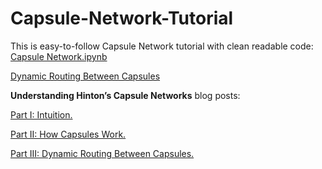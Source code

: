 # Capsule-Network-Tutorial
This is easy-to-follow Capsule Network tutorial with clean readable code:
[Capsule Network.ipynb](https://github.com/higgsfield/Capsule-Network-Tutorial/blob/master/Capsule%20Network.ipynb)

[Dynamic Routing Between Capsules](https://arxiv.org/abs/1710.09829)

**Understanding Hinton’s Capsule Networks** blog posts:

[Part I: Intuition.](https://medium.com/ai%C2%B3-theory-practice-business/understanding-hintons-capsule-networks-part-i-intuition-b4b559d1159b)

[Part II: How Capsules Work.](https://medium.com/ai%C2%B3-theory-practice-business/understanding-hintons-capsule-networks-part-ii-how-capsules-work-153b6ade9f66)

[Part III: Dynamic Routing Between Capsules.](https://medium.com/ai%C2%B3-theory-practice-business/understanding-hintons-capsule-networks-part-iii-dynamic-routing-between-capsules-349f6d30418)
